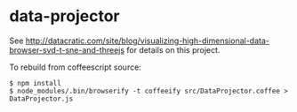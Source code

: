 data-projector
==============

See http://datacratic.com/site/blog/visualizing-high-dimensional-data-browser-svd-t-sne-and-threejs for details on this project.

To rebuild from coffeescript source:

    $ npm install
    $ node_modules/.bin/browserify -t coffeeify src/DataProjector.coffee > DataProjector.js
